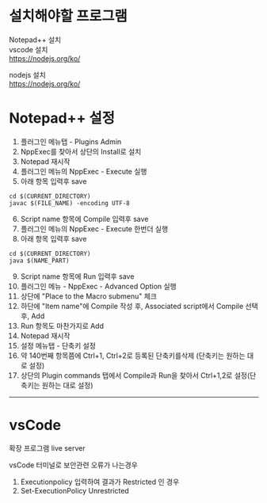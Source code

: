 # 설치해야할 프로그램

Notepad++ 설치  
vscode 설치  
https://nodejs.org/ko/

nodejs 설치  
https://nodejs.org/ko/

# Notepad++ 설정

1. 플러그인 메뉴탭 - Plugins Admin
2. NppExec를 찾아서 상단의 Install로 설치
3. Notepad 재시작
4. 플러그인 메뉴의 NppExec - Execute 실행
5. 아래 항목 입력후 save

```
cd $(CURRENT_DIRECTORY)
javac $(FILE_NAME) -encoding UTF-8
```

6. Script name 항목에 Compile 입력후 save
7. 플러그인 메뉴의 NppExec - Execute 한번더 실행
8. 아래 항목 입력후 save

```
cd $(CURRENT_DIRECTORY)
java $(NAME_PART)
```

9. Script name 항목에 Run 입력후 save
10. 플러그인 메뉴 - NppExec - Advanced Option 실행
11. 상단에 "Place to the Macro submenu" 체크
12. 하단에 "Item name"에 Compile 작성 후, Associated script에서 Compile 선택 후, Add
13. Run 항목도 마찬가지로 Add
14. Notepad 재시작
15. 설정 메뉴탭 - 단축키 설정
16. 약 140번째 항목쯤에 Ctrl+1, Ctrl+2로 등록된 단축키를삭제 (단축키는 원하는 대로 설정)
17. 상단의 Plugin commands 탭에서 Compile과 Run을 찾아서 Ctrl+1,2로 설정(단축키는 원하는 대로 설정)

---

# vsCode

확장 프로그램 live server

vsCode 터미널로 보안관련 오류가 나는경우

1. Executionpolicy 입력하여 결과가 Restricted 인 경우
2. Set-ExecutionPolicy Unrestricted
